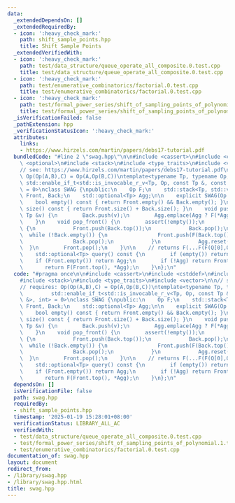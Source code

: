 ```yaml
---
data:
  _extendedDependsOn: []
  _extendedRequiredBy:
  - icon: ':heavy_check_mark:'
    path: shift_sample_points.hpp
    title: Shift Sample Points
  _extendedVerifiedWith:
  - icon: ':heavy_check_mark:'
    path: test/data_structure/queue_operate_all_composite.0.test.cpp
    title: test/data_structure/queue_operate_all_composite.0.test.cpp
  - icon: ':heavy_check_mark:'
    path: test/enumerative_combinatorics/factorial.0.test.cpp
    title: test/enumerative_combinatorics/factorial.0.test.cpp
  - icon: ':heavy_check_mark:'
    path: test/formal_power_series/shift_of_sampling_points_of_polynomial.1.test.cpp
    title: test/formal_power_series/shift_of_sampling_points_of_polynomial.1.test.cpp
  _isVerificationFailed: false
  _pathExtension: hpp
  _verificationStatusIcon: ':heavy_check_mark:'
  attributes:
    links:
    - https://www.hirzels.com/martin/papers/debs17-tutorial.pdf
  bundledCode: "#line 2 \"swag.hpp\"\n\n#include <cassert>\n#include <cstddef>\n#include\
    \ <optional>\n#include <stack>\n#include <type_traits>\n#include <vector>\n\n\
    // see: https://www.hirzels.com/martin/papers/debs17-tutorial.pdf\n// requires:\
    \ Op(Op(A,B),C) = Op(A,Op(B,C))\ntemplate<typename Tp, typename Op,\n        \
    \ std::enable_if_t<std::is_invocable_r_v<Tp, Op, const Tp &, const Tp &>, int>\
    \ = 0>\nclass SWAG {\npublic:\n    Op F;\n    std::stack<Tp, std::vector<Tp>>\
    \ Front, Back;\n    std::optional<Tp> Agg;\n\n    explicit SWAG(Op F) : F(F) {}\n\
    \    bool empty() const { return Front.empty() && Back.empty(); }\n    std::size_t\
    \ size() const { return Front.size() + Back.size(); }\n    void push_back(const\
    \ Tp &v) {\n        Back.push(v);\n        Agg.emplace(Agg ? F(*Agg, v) : v);\n\
    \    }\n    void pop_front() {\n        assert(!empty());\n        if (Front.empty())\
    \ {\n            Front.push(Back.top());\n            Back.pop();\n          \
    \  while (!Back.empty()) {\n                Front.push(F(Back.top(), Front.top()));\n\
    \                Back.pop();\n            }\n            Agg.reset();\n      \
    \  }\n        Front.pop();\n    }\n\n    // returns F(...F(F(Q[0],Q[1]),Q[2]),...,Q[N-1])\n\
    \    std::optional<Tp> query() const {\n        if (empty()) return {};\n    \
    \    if (Front.empty()) return Agg;\n        if (!Agg) return Front.top();\n \
    \       return F(Front.top(), *Agg);\n    }\n};\n"
  code: "#pragma once\n\n#include <cassert>\n#include <cstddef>\n#include <optional>\n\
    #include <stack>\n#include <type_traits>\n#include <vector>\n\n// see: https://www.hirzels.com/martin/papers/debs17-tutorial.pdf\n\
    // requires: Op(Op(A,B),C) = Op(A,Op(B,C))\ntemplate<typename Tp, typename Op,\n\
    \         std::enable_if_t<std::is_invocable_r_v<Tp, Op, const Tp &, const Tp\
    \ &>, int> = 0>\nclass SWAG {\npublic:\n    Op F;\n    std::stack<Tp, std::vector<Tp>>\
    \ Front, Back;\n    std::optional<Tp> Agg;\n\n    explicit SWAG(Op F) : F(F) {}\n\
    \    bool empty() const { return Front.empty() && Back.empty(); }\n    std::size_t\
    \ size() const { return Front.size() + Back.size(); }\n    void push_back(const\
    \ Tp &v) {\n        Back.push(v);\n        Agg.emplace(Agg ? F(*Agg, v) : v);\n\
    \    }\n    void pop_front() {\n        assert(!empty());\n        if (Front.empty())\
    \ {\n            Front.push(Back.top());\n            Back.pop();\n          \
    \  while (!Back.empty()) {\n                Front.push(F(Back.top(), Front.top()));\n\
    \                Back.pop();\n            }\n            Agg.reset();\n      \
    \  }\n        Front.pop();\n    }\n\n    // returns F(...F(F(Q[0],Q[1]),Q[2]),...,Q[N-1])\n\
    \    std::optional<Tp> query() const {\n        if (empty()) return {};\n    \
    \    if (Front.empty()) return Agg;\n        if (!Agg) return Front.top();\n \
    \       return F(Front.top(), *Agg);\n    }\n};\n"
  dependsOn: []
  isVerificationFile: false
  path: swag.hpp
  requiredBy:
  - shift_sample_points.hpp
  timestamp: '2025-01-19 15:28:01+08:00'
  verificationStatus: LIBRARY_ALL_AC
  verifiedWith:
  - test/data_structure/queue_operate_all_composite.0.test.cpp
  - test/formal_power_series/shift_of_sampling_points_of_polynomial.1.test.cpp
  - test/enumerative_combinatorics/factorial.0.test.cpp
documentation_of: swag.hpp
layout: document
redirect_from:
- /library/swag.hpp
- /library/swag.hpp.html
title: swag.hpp
---
```

